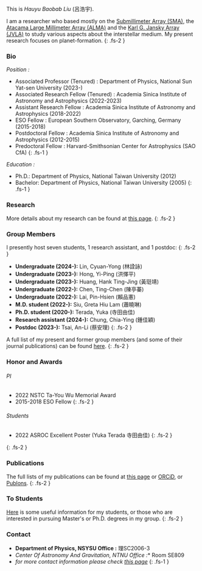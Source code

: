 This is *Hauyu Baobab Liu* (呂浩宇).

I am a researcher who based mostly on the [Submillimeter Array (SMA)](http://sma1.sma.hawaii.edu/smaoc.html), the [Atacama Large Millimeter Array (ALMA)](https://almascience.nao.ac.jp/) and the [Karl G. Jansky Array (JVLA)](https://science.nrao.edu/facilities/vla) to study various aspects about the interstellar medium. My present research focuses on planet-formation.
{: .fs-2 }



### Bio

*Position :*
- Associated Professor (Tenured) : Department of Physics, National Sun Yat-sen University (2023-)
- Associated Research Fellow (Tenured) : Academia Sinica Institute of Astronomy and Astrophysics (2022-2023)
- Assistant Research Fellow : Academia Sinica Institute of Astronomy and Astrophysics (2018-2022)
- ESO Fellow : European Southern Observatory, Garching, Germany (2015-2018)
- Postdoctoral Fellow : Academia Sinica Institute of Astronomy and Astrophysics (2012-2015)
- Predoctoral Fellow : Harvard-Smithsonian Center for Astrophysics (SAO CfA)
{: .fs-1 }

*Education :*
- Ph.D.: Department of Physics, National Taiwan University (2012)
- Bachelor: Department of Physics, National Taiwan University (2005)
{: .fs-1 }



### Research

More details about my research can be found at [this page](/pages/research).
{: .fs-2 }


### Group Members

I presently host seven students, 1 research assistant, and 1 postdoc:
{: .fs-2 }

- **Undergraduate (2024-):** Lin, Cyuan-Yong (林詮詠)
- **Undergraduate (2023-):** Hong, Yi-Ping (洪懌平)
- **Undergraduate (2023-):** Huang, Hank Ting-Jing (黃珽靖)
- **Undergraduate (2022-):** Chen, Ting-Chen (陳亭蓁)
- **Undergraduate (2022-):** Lai, Pin-Hsien (賴品憲)
- **M.D. student (2022-):** Siu, Greta Hiu Lam (蕭曉琳)
- **Ph.D. student (2020-):** Terada, Yuka (寺田由佳)
- **Research assistant (2024-):** Chung, Chia-Ying (鍾佳穎)
- **Postdoc (2023-):** Tsai, An-Li (蔡安理)
{: .fs-2 }

A full list of my present and former group members (and some of their journal publications) can be found [here](/pages/members).
{: .fs-2 }


### Honor and Awards

###### PI
- 2022 NSTC Ta-You Wu Memorial Award
- 2015-2018 ESO Fellow
{: .fs-2 }

###### Students
- 2022 ASROC Excellent Poster (Yuka Terada 寺田由佳)
{: .fs-2 }

{: .fs-2 }

### Publications

The full lists of my publications can be found at [this page](/pages/publications)
 or [ORCiD](https://orcid.org/0000-0003-2300-2626), or [Publons](https://publons.com/researcher/3928011/hauyu-baobab-liu/).
 {: .fs-2 }



### To Students

[Here](/pages/for_students) is some useful information for my students, or those who are interested in pursuing Master's or Ph.D. degrees in my group.
{: .fs-2 }


### Contact

- **Department of Physics, NSYSU Office :** 理SC2006-3
- **Center Of Astronomy And Gravitation, NTNU Office* :** Room SE809
- *for more contact information please check [this page](https://phys.nsysu.edu.tw/p/412-1181-9040.php?Lang=zh-tw)*
{: .fs-1 }
